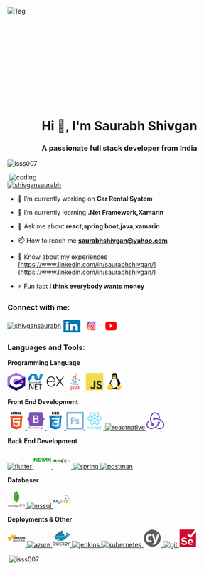 <img align="right" alt="Tag" src="https://redblink.com/wp-content/uploads/2019/07/1-OF0xEMkWBv-69zvmNs6RDQ.gif" height="250px" width="1000px"></img>
<h1 align="center">Hi 👋, I'm Saurabh Shivgan</h1>

<h3 align="center">A passionate full stack developer from India</h3>

<p align="left"> <img src="https://komarev.com/ghpvc/?username=isss007&label=Profile%20views&color=0e75b6&style=flat" alt="isss007" /> </p>
<img align="right" alt="coding" src ="https://user-images.githubusercontent.com/63905637/145709095-4f7e73cb-e52e-44fa-99a5-58a96ac4ff0c.gif" width="500px"></img>
<p align="left"> <a href="https://twitter.com/shivgansaurabh" target="blank"><img src="https://img.shields.io/twitter/follow/shivgansaurabh?logo=twitter&style=for-the-badge" alt="shivgansaurabh" /></a> </p>

- 🔭 I’m currently working on **Car Rental System**

- 🌱 I’m currently learning **.Net Framework,Xamarin**

- 💬 Ask me about **react,spring boot,java,xamarin**

- 📫 How to reach me **saurabhshivgan@yahoo.com**

- 📄 Know about my experiences [https://www.linkedin.com/in/saurabhshivgan/](https://www.linkedin.com/in/saurabhshivgan/)

- ⚡ Fun fact **I think everybody wants money**

<h3 align="left">Connect with me:</h3>
<p align="left">
<a href="https://twitter.com/shivgansaurabh" target="blank"><img align="center" src="[https://github.com/iSSS007/iSSS007/blob/main/images/twitter.svg](https://github.com/iSSS007/saurabhshivgan.io/blob/main/images/javascript.svg)" alt="shivgansaurabh" height="30" width="40" /></a>
<a href="https://linkedin.com/in/saurabhshivgan" target="blank"><img align="center" src="images/linkedin-original.svg" alt="saurabhshivgan" height="30" width="40" /></a>
<a href="https://instagram.com/gta.vegus" target="blank"><img align="center" src="images/insta.svg" alt="gta.veagus" height="30" width="40" /></a>
<a href="https://www.youtube.com/channel/UCARerohEQDIrjAuj32HAdVg" target="blank"><img align="center" src="images/youtube.svg" alt="UCARerohEQDIrjAuj32HAdVg" height="30" width="40" /></a>
</p>

<h3 align="left">Languages and Tools:</h3>
<p><strong>Programming Language</strong></p>
<p>
   <a href="https://www.w3schools.com/cs/" target="_blank" rel="noreferrer"> <img src="images/Csharp.svg" alt="csharp" width="40" height="40"/> </a>
    <a href="https://dotnet.microsoft.com/" target="_blank" rel="noreferrer"> <img src="images/dotnet.svg" alt="dotnet" width="40" height="40"/> </a>
     <a href="https://expressjs.com" target="_blank" rel="noreferrer"> <img src="images/expressjs.svg" alt="express" width="40" height="40"/> </a>
      <a href="https://www.java.com" target="_blank" rel="noreferrer"> <img src="images/java.svg" alt="java" width="40" height="40"/> </a> 
       <a href="https://developer.mozilla.org/en-US/docs/Web/JavaScript" target="_blank" rel="noreferrer"> <img src="images/javascript.svg" alt="javascript" width="40" height="40"/> </a>
        <a href="https://www.linux.org/" target="_blank" rel="noreferrer"> <img src="images/linux.svg" alt="linux" width="40" height="40"/> </a>
  
</p>
<p><strong>Front End Development</strong></p>
<p>
  <a href="https://www.w3.org/html/" target="_blank" rel="noreferrer"> <img src="images/html5-original-wordmark.svg" alt="html5" width="40" height="40"/> </a> 
  <a href="https://getbootstrap.com" target="_blank" rel="noreferrer"> <img src="images/bootstrap-plain-wordmark.svg" alt="bootstrap" width="40" height="40"/> </a>
   <a href="https://www.w3schools.com/css/" target="_blank" rel="noreferrer"> <img src="images/css3-original-wordmark.svg" alt="css3" width="40" height="40"/> </a>
   <a href="https://www.photoshop.com/en" target="_blank" rel="noreferrer"> <img src="images/photoshop-line.svg" alt="photoshop" width="40" height="40"/> </a>
   <a href="https://reactjs.org/" target="_blank" rel="noreferrer"> <img src="images/react-original-wordmark.svg" alt="react" width="40" height="40"/> </a> <a href="https://reactnative.dev/" target="_blank" rel="noreferrer"> <img src="https://reactnative.dev/img/header_logo.svg" alt="reactnative" width="40" height="40"/> </a> <a href="https://redux.js.org" target="_blank" rel="noreferrer"> <img src="images/redux-original.svg" alt="redux" width="40" height="40"/> </a>
</p>

<p><strong>Back End Development</strong></p>
<p>
   <a href="https://flutter.dev" target="_blank" rel="noreferrer"> <img src="https://www.vectorlogo.zone/logos/flutterio/flutterio-icon.svg" alt="flutter" width="40" height="40"/> </a>
   <a href="https://www.nginx.com" target="_blank" rel="noreferrer"> <img src="images/nginx-original.svg" alt="nginx" width="40" height="40"/> </a> <a href="https://nodejs.org" target="_blank" rel="noreferrer"> <img src="images/nodejs-original-wordmark.svg" alt="nodejs" width="40" height="40"/> </a>
   <a href="https://spring.io/" target="_blank" rel="noreferrer"> <img src="https://www.vectorlogo.zone/logos/springio/springio-icon.svg" alt="spring" width="40" height="40"/> </a> 
   <a href="https://postman.com" target="_blank" rel="noreferrer"> <img src="https://www.vectorlogo.zone/logos/getpostman/getpostman-icon.svg" alt="postman" width="40" height="40"/> </a>
  
</p>
<p><strong>Databaser</strong></p>
<p>
<a href="https://www.mongodb.com/" target="_blank" rel="noreferrer"> <img src="images/mongodb-original-wordmark.svg" alt="mongodb" width="40" height="40"/> </a> <a href="https://www.microsoft.com/en-us/sql-server" target="_blank" rel="noreferrer"> <img src="https://www.svgrepo.com/show/303229/microsoft-sql-server-logo.svg" alt="mssql" width="40" height="40"/> </a> <a href="https://www.mysql.com/" target="_blank" rel="noreferrer"> <img src="images/mysql-original-wordmark.svg" alt="mysql" width="40" height="40"/> </a> 

</p>
<p><strong>Deployments & Other</strong></p>
<p>
  <a href="https://aws.amazon.com" target="_blank" rel="noreferrer"> <img src="images/amazonwebservices-original-wordmark.svg" alt="aws" width="40" height="40"/> </a> 
  <a href="https://azure.microsoft.com/en-in/" target="_blank" rel="noreferrer"> <img src="https://www.vectorlogo.zone/logos/microsoft_azure/microsoft_azure-icon.svg" alt="azure" width="40" height="40"/> </a> 
  <a href="https://www.docker.com/" target="_blank" rel="noreferrer"> <img src="images/docker-original-wordmark.svg" alt="docker" width="40" height="40"/> </a>
   <a href="https://www.jenkins.io" target="_blank" rel="noreferrer"> <img src="https://www.vectorlogo.zone/logos/jenkins/jenkins-icon.svg" alt="jenkins" width="40" height="40"/> </a> <a href="https://kubernetes.io" target="_blank" rel="noreferrer"> <img src="https://www.vectorlogo.zone/logos/kubernetes/kubernetes-icon.svg" alt="kubernetes" width="40" height="40"/> </a>
  <a href="https://www.cypress.io" target="_blank" rel="noreferrer"> <img src="images/cypress.svg" alt="cypress" width="40" height="40"/> </a>
   <a href="https://git-scm.com/" target="_blank" rel="noreferrer"> <img src="https://www.vectorlogo.zone/logos/git-scm/git-scm-icon.svg" alt="git" width="40" height="40"/> </a> 
     <a href="https://www.selenium.dev" target="_blank" rel="noreferrer"> <img src="images/selenium-original.svg" alt="selenium" width="40" height="40"/> </a>
  
</p>


<p>&nbsp;<img align="center" src="https://github-readme-stats.vercel.app/api?username=isss007&show_icons=true&locale=en" alt="isss007" /></p>


